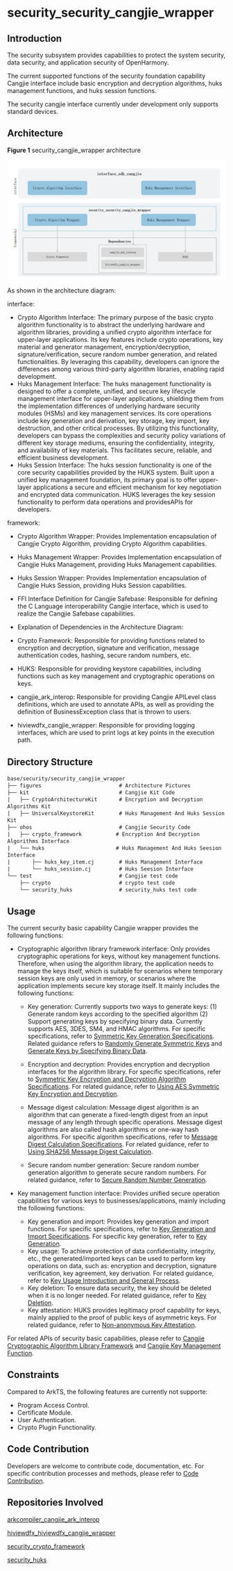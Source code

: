 # security_security_cangjie_wrapper

## Introduction

The security subsystem provides capabilities to protect the system security, data security, and application security of OpenHarmony.

The current supported functions of the security foundation capability Cangjie interface include basic encryption and decryption algorithms, huks management functions, and huks session functions.

The security cangjie interface currently under development only supports standard devices.

## Architecture
**Figure 1** security_cangjie_wrapper architecture

![security_cangjie_wrapper architecture](figures/security_cangjie_wrapper_architecture_en.png "security_cangjie_wrapper architecture")

As shown in the architecture diagram:

interface:

- Crypto Algorithm Interface: The primary purpose of the basic crypto algorithm functionality is to abstract the underlying hardware and algorithm libraries, providing a unified crypto algorithm interface for upper-layer applications. Its key features include crypto operations, key material and generator management, encryption/decryption, signature/verification, secure random number generation, and related functionalities. By leveraging this capability, developers can ignore the differences among various third-party algorithm libraries, enabling rapid development.
- Huks Management Interface: The huks management functionality is designed to offer a complete, unified, and secure key lifecycle management interface for upper-layer applications, shielding them from the implementation differences of underlying hardware security modules (HSMs) and key management services. Its core operations include key generation and derivation, key storage, key import, key destruction, and other critical processes. By utilizing this functionality, developers can bypass the complexities and security policy variations of different key storage mediums, ensuring the confidentiality, integrity, and availability of key materials. This facilitates secure, reliable, and efficient business development.
- Huks Session Interface: The huks session functionality is one of the core security capabilities provided by the HUKS system. Built upon a unified key management foundation, its primary goal is to offer upper-layer applications a secure and efficient mechanism for key negotiation and encrypted data communication. HUKS leverages the key session functionality to perform data operations and providesAPIs for developers.

framework:

- Crypto Algorithm Wrapper: Provides Implementation encapsulation of Cangjie Crypto Algorithm, providing Crypto Algorithm capabilities.
- Huks Management Wrapper: Provides Implementation encapsulation of Cangjie Huks Management, providing Huks Management capabilities.
- Huks Session Wrapper: Provides Implementation encapsulation of Cangjie Huks Session, providing Huks Session capabilities.
- FFI Interface Definition for Cangjie Safebase: Responsible for defining the C Language interoperability Cangjie interface, which is used to realize the Cangjie Safebase capabilities.

- Explanation of Dependencies in the Architecture Diagram:

- Crypto Framework: Responsible for providing functions related to encryption and decryption, signature and verification, message authentication codes, hashing, secure random numbers, etc.
- HUKS: Responsible for providing keystore capabilities, including functions such as key management and cryptographic operations on keys.
- cangjie_ark_interop: Responsible for providing Cangjie APILevel class definitions, which are used to annotate APIs, as well as providing the definition of BusinessException class that is thrown to users.
- hiviewdfx_cangjie_wrapper: Responsible for providing logging interfaces, which are used to print logs at key points in the execution path.

## Directory Structure

```
base/security/security_cangjie_wrapper
├── figures                         # Architecture Pictures
├── kit                             # Cangjie Kit Code
|   ├── CryptoArchitectureKit       # Encryption and Decryption Algorithms Kit
|   ├── UniversalKeystoreKit        # Huks Management And Huks Session Kit
├── ohos                            # Cangjie Security Code
|   ├── crypto_framework           # Encryption And Decryption Algorithms Interface
|   └── huks                       # Huks Management And Huks Seesion Interface
|       ├── huks_key_item.cj        # Huks Management Interface
|       └── huks_session.cj         # Huks Seesion Interface
└── test                            # Cangjie test code
    ├── crypto                      # crypto test code
    └── security_huks               # security_huks test code
```

## Usage

The current security basic capability Cangjie wrapper provides the following functions:

- Cryptographic algorithm library framework interface: Only provides cryptographic operations for keys, without key management functions. Therefore, when using the algorithm library, the application needs to manage the keys itself, which is suitable for scenarios where temporary session keys are only used in memory, or scenarios where the application implements secure key storage itself. It mainly includes the following functions:

  - Key generation: Currently supports two ways to generate keys: (1) Generate random keys according to the specified algorithm (2) Support generating keys by specifying binary data. Currently supports AES, 3DES, SM4, and HMAC algorithms. For specific specifications, refer to [Symmetric Key Generation Specifications](https://gitcode.com/openharmony-sig/arkcompiler_cangjie_ark_interop/blob/master/doc/Dev_Guide/source_zh_cn/security/CryptoArchitectureKit/cj-crypto-sym-key-generation-conversion-spec.md). Related guidance refers to [Randomly Generate Symmetric Keys](https://gitcode.com/openharmony-sig/arkcompiler_cangjie_ark_interop/blob/master/doc/Dev_Guide/source_zh_cn/security/CryptoArchitectureKit/cj-crypto-generate-sym-key-randomly.md) and [Generate Keys by Specifying Binary Data](https://gitcode.com/openharmony-sig/arkcompiler_cangjie_ark_interop/blob/master/doc/Dev_Guide/source_zh_cn/security/CryptoArchitectureKit/cj-crypto-convert-binary-data-to-sym-key.md).

  - Encryption and decryption: Provides encryption and decryption interfaces for the algorithm library. For specific specifications, refer to [Symmetric Key Encryption and Decryption Algorithm Specifications](https://gitcode.com/openharmony-sig/arkcompiler_cangjie_ark_interop/blob/master/doc/Dev_Guide/source_zh_cn/security/CryptoArchitectureKit/cj-crypto-sym-encrypt-decrypt-spec.md). For related guidance, refer to [Using AES Symmetric Key Encryption and Decryption](https://gitcode.com/openharmony-sig/arkcompiler_cangjie_ark_interop/blob/master/doc/Dev_Guide/source_zh_cn/security/CryptoArchitectureKit/cj-crypto-aes-sym-encrypt-decrypt-gcm.md).

  - Message digest calculation: Message digest algorithm is an algorithm that can generate a fixed-length digest from an input message of any length through specific operations. Message digest algorithms are also called hash algorithms or one-way hash algorithms. For specific algorithm specifications, refer to [Message Digest Calculation Specifications](https://gitcode.com/openharmony-sig/arkcompiler_cangjie_ark_interop/blob/master/doc/Dev_Guide/source_zh_cn/security/CryptoArchitectureKit/cj-crypto-generate-message-digest-overview.md). For related guidance, refer to [Using SHA256 Message Digest Calculation](https://gitcode.com/openharmony-sig/arkcompiler_cangjie_ark_interop/blob/master/doc/Dev_Guide/source_zh_cn/security/CryptoArchitectureKit/cj-crypto-generate-message-digest.md).

  - Secure random number generation: Secure random number generation algorithm to generate secure random numbers. For related guidance, refer to [Secure Random Number Generation](https://gitcode.com/openharmony-sig/arkcompiler_cangjie_ark_interop/blob/master/doc/Dev_Guide/source_zh_cn/security/CryptoArchitectureKit/cj-crypto-generate-random-number.md).

- Key management function interface: Provides unified secure operation capabilities for various keys to businesses/applications, mainly including the following functions:
  - Key generation and import: Provides key generation and import functions. For specific specifications, refer to [Key Generation and Import Specifications](https://gitcode.com/openharmony-sig/arkcompiler_cangjie_ark_interop/blob/master/doc/Dev_Guide/source_zh_cn/security/UniversalKeystoreKit/cj-huks-key-generation-overview.md). For specific key generation, refer to [Key Generation](https://gitcode.com/openharmony-sig/arkcompiler_cangjie_ark_interop/blob/master/doc/Dev_Guide/source_zh_cn/security/UniversalKeystoreKit/cj-huks-key-generation.md).
  - Key usage: To achieve protection of data confidentiality, integrity, etc., the generated/imported keys can be used to perform key operations on data, such as: encryption and decryption, signature verification, key agreement, key derivation. For related guidance, refer to [Key Usage Introduction and General Process](https://gitcode.com/openharmony-sig/arkcompiler_cangjie_ark_interop/blob/master/doc/Dev_Guide/source_zh_cn/security/UniversalKeystoreKit/cj-huks-key-use-overview.md).
  - Key deletion: To ensure data security, the key should be deleted when it is no longer needed. For related guidance, refer to [Key Deletion](https://gitcode.com/openharmony-sig/arkcompiler_cangjie_ark_interop/blob/master/doc/Dev_Guide/source_zh_cn/security/UniversalKeystoreKit/cj-huks-delete-key.md).
  - Key attestation: HUKS provides legitimacy proof capability for keys, mainly applied to the proof of public keys of asymmetric keys. For related guidance, refer to [Non-anonymous Key Attestation](https://gitcode.com/openharmony-sig/arkcompiler_cangjie_ark_interop/blob/master/doc/Dev_Guide/source_zh_cn/security/UniversalKeystoreKit/cj-huks-key-attestation-arkts.md).

For related APIs of security basic capabilities, please refer to [Cangjie Cryptographic Algorithm Library Framework](https://gitcode.com/openharmony-sig/arkcompiler_cangjie_ark_interop/blob/master/doc/API_Reference/source_zh_cn/apis/CryptoArchitectureKit/cj-apis-crypto.md) and [Cangjie Key Management Function](https://gitcode.com/openharmony-sig/arkcompiler_cangjie_ark_interop/blob/master/doc/API_Reference/source_zh_cn/apis/UniversalKeystoreKit/cj-apis-security_huks.md).

## Constraints

Compared to ArkTS, the following features are currently not supporte:

- Program Access Control.
- Certificate Module.
- User Authentication.
- Crypto Plugin Functionality.

## Code Contribution

Developers are welcome to contribute code, documentation, etc. For specific contribution processes and methods, please refer to [Code Contribution](https://gitcode.com/openharmony/docs/blob/master/en/contribute/code-contribution.md).

## Repositories Involved

[arkcompiler_cangjie_ark_interop](https://gitcode.com/openharmony-sig/arkcompiler_cangjie_ark_interop)

[hiviewdfx_hiviewdfx_cangjie_wrapper](https://gitcode.com/openharmony-sig/hiviewdfx_hiviewdfx_cangjie_wrapper)

[security_crypto_framework](https://gitcode.com/openharmony/security_crypto_framework)

[security_huks](https://gitcode.com/openharmony/security_huks)
